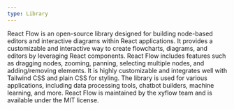 ```yaml
---
type: Library
---
```


React Flow is an open-source library designed for building node-based editors and interactive diagrams within React applications. It provides a customizable and interactive way to create flowcharts, diagrams, and editors by leveraging React components. React Flow includes features such as dragging nodes, zooming, panning, selecting multiple nodes, and adding/removing elements. It is highly customizable and integrates well with Tailwind CSS and plain CSS for styling. The library is used for various applications, including data processing tools, chatbot builders, machine learning, and more. React Flow is maintained by the xyflow team and is available under the MIT license.